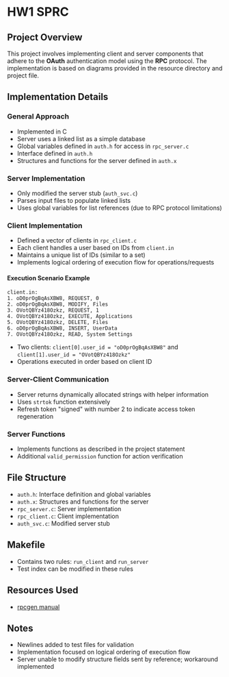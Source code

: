 # HW1 SPRC

## Project Overview

This project involves implementing client and server components that adhere to the **OAuth** authentication model using the **RPC** protocol. The implementation is based on diagrams provided in the resource directory and project file.

## Implementation Details

### General Approach

- Implemented in C
- Server uses a linked list as a simple database
- Global variables defined in `auth.h` for access in `rpc_server.c`
- Interface defined in `auth.h`
- Structures and functions for the server defined in `auth.x`

### Server Implementation

- Only modified the server stub (`auth_svc.c`)
- Parses input files to populate linked lists
- Uses global variables for list references (due to RPC protocol limitations)

### Client Implementation

- Defined a vector of clients in `rpc_client.c`
- Each client handles a user based on IDs from `client.in`
- Maintains a unique list of IDs (similar to a set)
- Implements logical ordering of execution flow for operations/requests

#### Execution Scenario Example

```
client.in:
1. oD0prOgBqAsXBW8, REQUEST, 0
2. oD0prOgBqAsXBW8, MODIFY, Files
3. OVotQBYz418Ozkz, REQUEST, 1
4. OVotQBYz418Ozkz, EXECUTE, Applications
5. OVotQBYz418Ozkz, DELETE, Files
6. oD0prOgBqAsXBW8, INSERT, UserData
7. OVotQBYz418Ozkz, READ, System Settings
```

- Two clients: `client[0].user_id = "oD0prOgBqAsXBW8"` and `client[1].user_id = "OVotQBYz418Ozkz"`
- Operations executed in order based on client ID

### Server-Client Communication

- Server returns dynamically allocated strings with helper information
- Uses `strtok` function extensively
- Refresh token "signed" with number 2 to indicate access token regeneration

### Server Functions

- Implements functions as described in the project statement
- Additional `valid_permission` function for action verification

## File Structure

- `auth.h`: Interface definition and global variables
- `auth.x`: Structures and functions for the server
- `rpc_server.c`: Server implementation
- `rpc_client.c`: Client implementation
- `auth_svc.c`: Modified server stub

## Makefile

- Contains two rules: `run_client` and `run_server`
- Test index can be modified in these rules

## Resources Used

- [rpcgen manual](https://docs-archive.freebsd.org/44doc/psd/22.rpcgen/paper.pdf)

## Notes

- Newlines added to test files for validation
- Implementation focused on logical ordering of execution flow
- Server unable to modify structure fields sent by reference; workaround implemented
